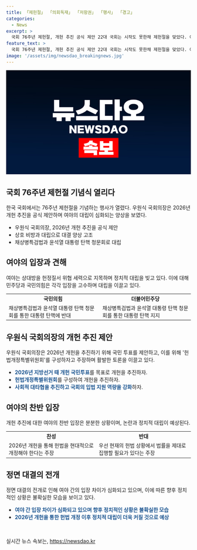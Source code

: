 ```yaml
---
title: 「제헌절」 「의회독재」 「저항권」 「행사」 「경고」
categories:
  - News
excerpt: >
  국회 76주년 제헌절, 개헌 추진 공식 제안 22대 국회는 시작도 못한채 제헌절을 맞았다. 여야는 상대를 헌정질서 위협세력으로 지목하며 대응하고 있다. 국민의힘은 민주당의 탄핵 선동 규탄하고, 더불어민주당은 집권당의 삼권분립·의회민주주의 훼손 비판하며 대립 확대. 이어진 채상병특검법과 관련된 대결도 고조. 최근 지역선거 때 개헌 국민투표 제안하며 극적 대치 속 사회정책 대타협을 모색한다.
feature_text: >
  국회 76주년 제헌절, 개헌 추진 공식 제안 22대 국회는 시작도 못한채 제헌절을 맞았다. 여야는 상대를 헌정질서 위협세력으로 지목하며 대응하고 있다. 국민의힘은 민주당의 탄핵 선동 규탄하고, 더불어민주당은 집권당의 삼권분립·의회민주주의 훼손 비판하며 대립 확대. 이어진 채상병특검법과 관련된 대결도 고조. 최근 지역선거 때 개헌 국민투표 제안하며 극적 대치 속 사회정책 대타협을 모색한다.
image: '/assets/img/newsdao_breakingnews.jpg'
---
```


<p><img src="/assets/img/newsdao_breakingnews.jpg" alt="pcversion 속보" /></p>

<h2 data-ke-size="size26">국회 76주년 제헌절 기념식 열리다</h2>

<p data-ke-size="size16">한국 국회에서는 76주년 제헌절을 기념하는 행사가 열렸다. 우원식 국회의장은 2026년 개헌 추진을 공식 제안하며 여야의 대립이 심화되는 양상을 보였다.</p>

<ul>
  <li>우원식 국회의장, 2026년 개헌 추진을 공식 제안</li>
  <li>상호 비방과 대립으로 대결 양상 고조</li>
  <li>채상병특검법과 윤석열 대통령 탄핵 청문회로 대립</li>
</ul>

<h2 data-ke-size="size26">여야의 입장과 견해</h2>

<p data-ke-size="size16">여야는 상대방을 헌정질서 위협 세력으로 지목하며 정치적 대립을 빚고 있다. 이에 대해 민주당과 국민의힘은 각각 입장을 고수하며 대립을 이끌고 있다.</p>

<table>
  <tr>
    <td style="text-align: center; height: 17px;"><b>국민의힘</b></td>
    <td style="text-align: center; height: 17px;"><b>더불어민주당</b></td>
  </tr>
  <tr>
    <td>채상병특검법과 윤석열 대통령 탄핵 청문회를 통한 대통령 탄핵에 반대</td>
    <td>채상병특검법과 윤석열 대통령 탄핵 청문회를 통한 대통령 탄핵 지지</td>
  </tr>
</table>

<h2 data-ke-size="size26">우원식 국회의장의 개헌 추진 제안</h2>

<p data-ke-size="size16">우원식 국회의장은 2026년 개헌을 추진하기 위해 국민 투표를 제안하고, 이를 위해 '헌법개정특별위원회'를 구성하자고 주장하며 활발한 토론을 이끌고 있다.</p>

<ul>
  <li><b><span style="color: #1a5490;">2026년 지방선거 때 개헌 국민투표</span></b>를 목표로 개헌을 추진하자.</li>
  <li><b><span style="color: #1a5490;">헌법개정특별위원회</span></b>를 구성하여 개헌을 추진하자.</li>
  <li><b><span style="color: #1a5490;">사회적 대타협을 추진하고 국회의 입법 지원 역량을 강화</span></b>하자.</li>
</ul>

<h2 data-ke-size="size26">여야의 찬반 입장</h2>

<p data-ke-size="size16">개헌 추진에 대한 여야의 찬반 입장은 분분한 상황이며, 논란과 정치적 대립이 예상된다.</p>

<table>
  <tr>
    <td style="text-align: center; height: 17px;"><b>찬성</b></td>
    <td style="text-align: center; height: 17px;"><b>반대</b></td>
  </tr>
  <tr>
    <td>2026년 개헌을 통해 헌법을 현대적으로 개정해야 한다는 주장</td>
    <td>우선 현재의 헌법 상황에서 법률을 제대로 집행할 필요가 있다는 주장</td>
  </tr>
</table>

<h2 data-ke-size="size26">정면 대결의 전개</h2>

<p data-ke-size="size16">정면 대결의 전개로 인해 여야 간의 입장 차이가 심화되고 있으며, 이에 따른 향후 정치적인 상황은 불확실한 모습을 보이고 있다.</p>

<ul>
  <li><b><span style="color: #1a5490;">여야 간 입장 차이가 심화되고 있으며 향후 정치적인 상황은 불확실한 모습</span></b></li>
  <li><b><span style="color: #1a5490;">2026년 개헌을 통한 헌법 개정 이후 정치적 대립이 더욱 커질 것으로 예상</span></b></li>
</ul>

<p data-ke-size="size16">&nbsp;</p>
실시간 뉴스 속보는, <a href="https://newsdao.kr" rel="dofollow">https://newsdao.kr</a>


